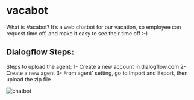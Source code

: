 # vacabot

What is Vacabot?
It’s a web chatbot for our vacation, so employee can request time off, and make it easy to see their time off :-)

Dialogflow Steps:
-----------------
Steps to upload the agent:
1- Create a new account in dialogflow.com
2- Create a new agent
3- From agent' setting, go to Import and Export, then upload the zip file


![chatbot](https://user-images.githubusercontent.com/37369603/44788355-1aef3e00-ab9a-11e8-958f-a7dcc49086bf.png)

